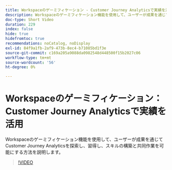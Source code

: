 ```yaml
---
title: Workspaceのゲーミフィケーション - Customer Journey Analyticsで実績を活用
description: Workspaceのゲーミフィケーション機能を使用して、ユーザーが成果を通じてCustomer Journey Analyticsを探索し、習得し、スキルの構築と共同作業を可能にする方法を説明します。
doc-type: Short Video
duration: 229
index: false
hide: true
hidefromtoc: true
recommendations: noCatalog, noDisplay
exl-id: 84f9a1fb-2af9-473b-8ec4-b71085bd1f3e
source-git-commit: c169a205a9088da0982548d448500f15b2027c06
workflow-type: tm+mt
source-wordcount: '56'
ht-degree: 0%

---
```


# Workspaceのゲーミフィケーション：Customer Journey Analyticsで実績を活用

Workspaceのゲーミフィケーション機能を使用して、ユーザーが成果を通じてCustomer Journey Analyticsを探索し、習得し、スキルの構築と共同作業を可能にする方法を説明します。

<!-- 72_S102_3442449_228_gamifying-workspace-unlock-achievements-in-customer-journey-analytics -->
>[!VIDEO](https://video.tv.adobe.com/v/3460199/?learn=on&enablevpops=true&captions=jpn)
